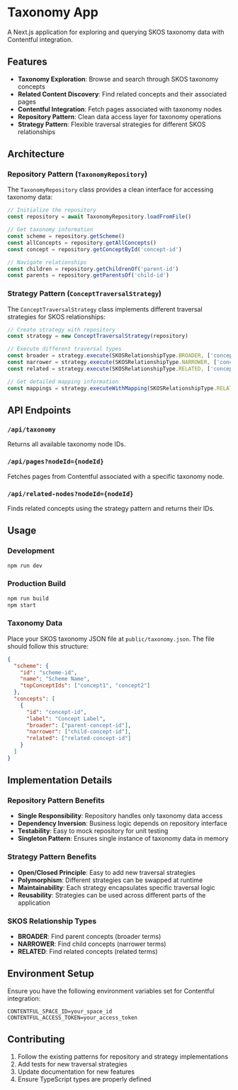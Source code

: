 # Taxonomy App

A Next.js application for exploring and querying SKOS taxonomy data with Contentful integration.

## Features

- **Taxonomy Exploration**: Browse and search through SKOS taxonomy concepts
- **Related Content Discovery**: Find related concepts and their associated pages
- **Contentful Integration**: Fetch pages associated with taxonomy nodes
- **Repository Pattern**: Clean data access layer for taxonomy operations
- **Strategy Pattern**: Flexible traversal strategies for different SKOS relationships

## Architecture

### Repository Pattern (`TaxonomyRepository`)

The `TaxonomyRepository` class provides a clean interface for accessing taxonomy data:

```typescript
// Initialize the repository
const repository = await TaxonomyRepository.loadFromFile()

// Get taxonomy information
const scheme = repository.getScheme()
const allConcepts = repository.getAllConcepts()
const concept = repository.getConceptById('concept-id')

// Navigate relationships
const children = repository.getChildrenOf('parent-id')
const parents = repository.getParentsOf('child-id')
```

### Strategy Pattern (`ConceptTraversalStrategy`)

The `ConceptTraversalStrategy` class implements different traversal strategies for SKOS relationships:

```typescript
// Create strategy with repository
const strategy = new ConceptTraversalStrategy(repository)

// Execute different traversal types
const broader = strategy.execute(SKOSRelationshipType.BROADER, ['concept-id'])
const narrower = strategy.execute(SKOSRelationshipType.NARROWER, ['concept-id'])
const related = strategy.execute(SKOSRelationshipType.RELATED, ['concept-id'])

// Get detailed mapping information
const mappings = strategy.executeWithMapping(SKOSRelationshipType.RELATED, ['concept-id'])
```

## API Endpoints

### `/api/taxonomy`
Returns all available taxonomy node IDs.

### `/api/pages?nodeId={nodeId}`
Fetches pages from Contentful associated with a specific taxonomy node.

### `/api/related-nodes?nodeId={nodeId}`
Finds related concepts using the strategy pattern and returns their IDs.

## Usage

### Development

```bash
npm run dev
```

### Production Build

```bash
npm run build
npm start
```

### Taxonomy Data

Place your SKOS taxonomy JSON file at `public/taxonomy.json`. The file should follow this structure:

```json
{
  "scheme": {
    "id": "scheme-id",
    "name": "Scheme Name",
    "topConceptIds": ["concept1", "concept2"]
  },
  "concepts": [
    {
      "id": "concept-id",
      "label": "Concept Label",
      "broader": ["parent-concept-id"],
      "narrower": ["child-concept-id"],
      "related": ["related-concept-id"]
    }
  ]
}
```

## Implementation Details

### Repository Pattern Benefits
- **Single Responsibility**: Repository handles only taxonomy data access
- **Dependency Inversion**: Business logic depends on repository interface
- **Testability**: Easy to mock repository for unit testing
- **Singleton Pattern**: Ensures single instance of taxonomy data in memory

### Strategy Pattern Benefits
- **Open/Closed Principle**: Easy to add new traversal strategies
- **Polymorphism**: Different strategies can be swapped at runtime
- **Maintainability**: Each strategy encapsulates specific traversal logic
- **Reusability**: Strategies can be used across different parts of the application

### SKOS Relationship Types
- **BROADER**: Find parent concepts (broader terms)
- **NARROWER**: Find child concepts (narrower terms)  
- **RELATED**: Find related concepts (related terms)

## Environment Setup

Ensure you have the following environment variables set for Contentful integration:

```env
CONTENTFUL_SPACE_ID=your_space_id
CONTENTFUL_ACCESS_TOKEN=your_access_token
```

## Contributing

1. Follow the existing patterns for repository and strategy implementations
2. Add tests for new traversal strategies
3. Update documentation for new features
4. Ensure TypeScript types are properly defined

